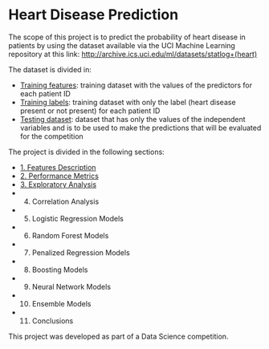 # Heart Disease Prediction

The scope of this project is to predict the probability of heart disease in patients by using the dataset available via the UCI Machine Learning repository at this link: http://archive.ics.uci.edu/ml/datasets/statlog+(heart)

The dataset is divided in:

* [Training features](/train_values.csv): training dataset with the values of the predictors for each patient ID
* [Training labels](/train_labels.csv): training dataset with only the label (heart disease present or not present) for each patient ID
* [Testing dataset](/test_values.csv): dataset that has only the values of the independent variables and is to be used to make the predictions that will be evaluated for the competition

The project is divided in the following sections:

* [1. Features Description](/Features.md)
* [2. Performance Metrics](/Performance_Metrics.md)
* [3. Exploratory Analysis](/EDA.md)
* 4. Correlation Analysis
* 5. Logistic Regression Models
* 6. Random Forest Models
* 7. Penalized  Regression Models
* 8. Boosting Models
* 9. Neural Network Models
* 10. Ensemble Models
* 11. Conclusions

This project was developed as part of a Data Science competition.
